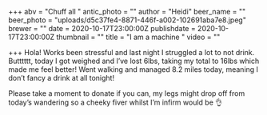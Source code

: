 +++
abv = "Chuff all "
antic_photo = ""
author = "Heidi"
beer_name = ""
beer_photo = "uploads/d5c37fe4-8871-446f-a002-102691aba7e8.jpeg"
brewer = ""
date = 2020-10-17T23:00:00Z
publishdate = 2020-10-17T23:00:00Z
thumbnail = ""
title = "I am a machine "
video = ""

+++
Hola! Works been stressful and last night I struggled a lot to not drink.   
Butttttt, today I got weighed and I’ve lost 6lbs, taking my total to 16lbs which made me feel better! Went walking and managed 8.2 miles today, meaning I don’t fancy a drink at all tonight! 

Please take a moment to donate if you can, my legs might drop off from today’s wandering so a cheeky fiver whilst I’m infirm would be 👌